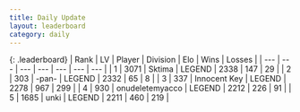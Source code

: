 ```yaml
---
title: Daily Update
layout: leaderboard
category: daily
---
```


{: .leaderboard}
| Rank | LV | Player | Division | Elo | Wins | Losses |
| --- | --- | --- | --- | --- | --- | --- |
| <span data-change="1">1</span> | 3071 | <span title="ID: 353063">Sktima</span> | LEGEND | <span data-change="14">2338</span> | <span data-change="25">147</span> | <span data-change="7">29</span> |
| <span data-change="1">2</span> | 303 | <span title="ID: 719486">-pan-</span> | LEGEND | <span data-change="33">2332</span> | <span data-change="9">65</span> | <span data-change="1">8</span> |
| <span data-change="1">3</span> | 337 | <span title="ID: 773025">Innocent Key</span> | LEGEND | <span data-change="2">2278</span> | <span data-change="34">967</span> | <span data-change="11">299</span> |
| <span data-change="1">4</span> | 930 | <span title="ID: 188640">onudeletemyacco</span> | LEGEND | <span data-change="0">2212</span> | <span data-change="0">226</span> | <span data-change="0">91</span> |
| <span data-change="-4">5</span> | 1685 | <span title="ID: 692745">unki</span> | LEGEND | <span data-change="-116">2211</span> | <span data-change="22">460</span> | <span data-change="17">219</span> |